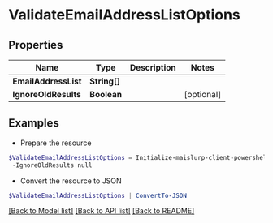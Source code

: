 # ValidateEmailAddressListOptions
## Properties

Name | Type | Description | Notes
------------ | ------------- | ------------- | -------------
**EmailAddressList** | **String[]** |  | 
**IgnoreOldResults** | **Boolean** |  | [optional] 

## Examples

- Prepare the resource
```powershell
$ValidateEmailAddressListOptions = Initialize-maislurp-client-powershellValidateEmailAddressListOptions  -EmailAddressList null `
 -IgnoreOldResults null
```

- Convert the resource to JSON
```powershell
$ValidateEmailAddressListOptions | ConvertTo-JSON
```

[[Back to Model list]](../README#documentation-for-models) [[Back to API list]](../README#documentation-for-api-endpoints) [[Back to README]](../README)

